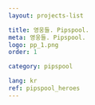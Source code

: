 ```yaml
---
layout: projects-list

title: 영웅들. Pipspool.
meta: 영웅들. Pipspool.
logo: pp_1.png
order: 1

category: pipspool

lang: kr
ref: pipspool_heroes
---
```

